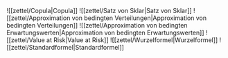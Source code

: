 ![[zettel/Copula|Copula]]
![[zettel/Satz von Sklar|Satz von Sklar]]
![[zettel/Approximation von bedingten Verteilungen|Approximation von bedingten Verteilungen]]
![[zettel/Approximation von bedingten Erwartungswerten|Approximation von bedingten Erwartungswerten]]
![[zettel/Value at Risk|Value at Risk]]
![[zettel/Wurzelformel|Wurzelformel]]
![[zettel/Standardformel|Standardformel]]